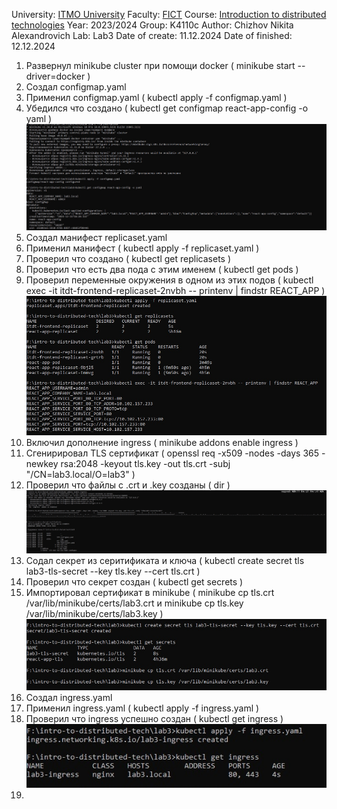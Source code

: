 University: [ITMO University](https://itmo.ru/ru/)
Faculty: [FICT](https://fict.itmo.ru)
Course: [Introduction to distributed technologies](https://github.com/itmo-ict-faculty/introduction-to-distributed-technologies)
Year: 2023/2024
Group: K4110c
Author: Chizhov Nikita Alexandrovich
Lab: Lab3
Date of create: 11.12.2024
Date of finished: 12.12.2024  

1. Развернул minikube cluster при помощи docker ( minikube start --driver=docker )
2. Создал configmap.yaml
3. Применил configmap.yaml ( kubectl apply -f configmap.yaml )
4. Убедился что создано ( kubectl get configmap react-app-config -o yaml )
   ![1](img/1.jpg)
5. Создал манифест replicaset.yaml
6. Применил манифест ( kubectl apply -f replicaset.yaml )
7. Проверил что создано ( kubectl get replicasets )
8. Проверил что есть два пода с этим именем ( kubectl get pods )
9. Проверил переменные окружения в одном из этих подов ( kubectl exec -it itdt-frontend-replicaset-2nvbh -- printenv | findstr REACT_APP )  
   ![2](img/2.jpg)  
10. Включил дополнение ingress ( minikube addons enable ingress )
11. Сгенирировал TLS сертификат ( openssl req -x509 -nodes -days 365 -newkey rsa:2048 -keyout tls.key -out tls.crt -subj "/CN=lab3.local/O=lab3" )
12. Проверил что файлы с .crt и .key созданы ( dir )  
    ![3](img/3.jpg)  
13. Содал секрет из серитификата и ключа ( kubectl create secret tls lab3-tls-secret --key tls.key --cert tls.crt )
14. Проверил что секрет создан ( kubectl get secrets )
15. Импортировал сертификат в minikube ( minikube cp tls.crt /var/lib/minikube/certs/lab3.crt и minikube cp tls.key /var/lib/minikube/certs/lab3.key )  
    ![4](img/4.jpg)  
16. Создал ingress.yaml
17. Применил ingress.yaml ( kubectl apply -f ingress.yaml )
18. Проверил что ingress успешно создан ( kubectl get ingress )  
    ![5](img/5.jpg)  
20. 
